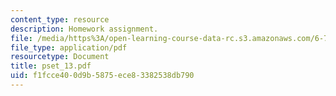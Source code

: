 ```yaml
---
content_type: resource
description: Homework assignment.
file: /media/https%3A/open-learning-course-data-rc.s3.amazonaws.com/6-781j-submicrometer-and-nanometer-technology-spring-2006/f1fcce400d9b5875ece83382538db790_pset_13.pdf
file_type: application/pdf
resourcetype: Document
title: pset_13.pdf
uid: f1fcce40-0d9b-5875-ece8-3382538db790
---
```


